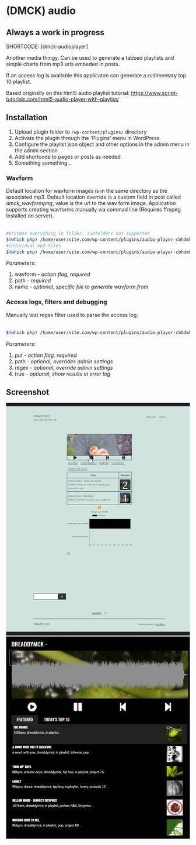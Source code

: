 # (DMCK) audio

## Always a work in progress

SHORTCODE: [dmck-audioplayer]

Another media thingy. Can be used to generate a tabbed playlists and simple charts from mp3 urls embeded in posts.

If an access log is available this applicaton can generate a rudimentary top 10 playlist.

Based originally on this html5 audio playlist tutorial:
https://www.script-tutorials.com/html5-audio-player-with-playlist/

## Installation

1. Upload plugin folder to `/wp-content/plugins/` directory
2. Activate the plugin through the 'Plugins' menu in WordPress
3. Configure the playlist json object and other options in the admin menu in the admin section.
4. Add shortcode to pages or posts as needed.
5. Something something...

### Wavform

Default location for wavform images is in the same directory as the associated mp3. 
Default location override is a custom field in post called *dmck_wavformpng*, value is the url to the wav form image.
Application supports creating wavforms manually via commad line (Requires ffmpeg Installed on server).

```bash

#process everything in folder. subfolders not supported
$(which php) /home/user/site.com/wp-content/plugins/audio-player-cbhdmk/lib/reports.php wavform "/path/to/folder"
#individual mp3 files
$(which php) /home/user/site.com/wp-content/plugins/audio-player-cbhdmk/lib/reports.php wavform "/path/to/folder" "file-name.mp3"
```
_Parameters:_

1. wavform - _action flag, required_
2. path - _required_
3. name - _optional, specific file to generate wavform from_



### Access logs, filters and debugging

Manually test regex filter used to parse the access log.

```bash

$(which php) /home/user/site.com/wp-content/plugins/audio-player-cbhdmk/lib/reports.php put "/path/to/accesslog" "/.mp3/i" true
```
_Parameters:_

1. put - _action flag, required_
2. path - _optional, overrides admin settings_
3. regex - _optional, override admin settings_
4. true - _optional, show results in error log_

## Screenshot

![Alt Text](https://github.com/dreaddymck/audio-player-cbhdmk/blob/master/screenshot.gif)
![alt tag](https://github.com/dreaddymck/audio-player-cbhdmk/blob/master/screenshot.png?raw=true)

